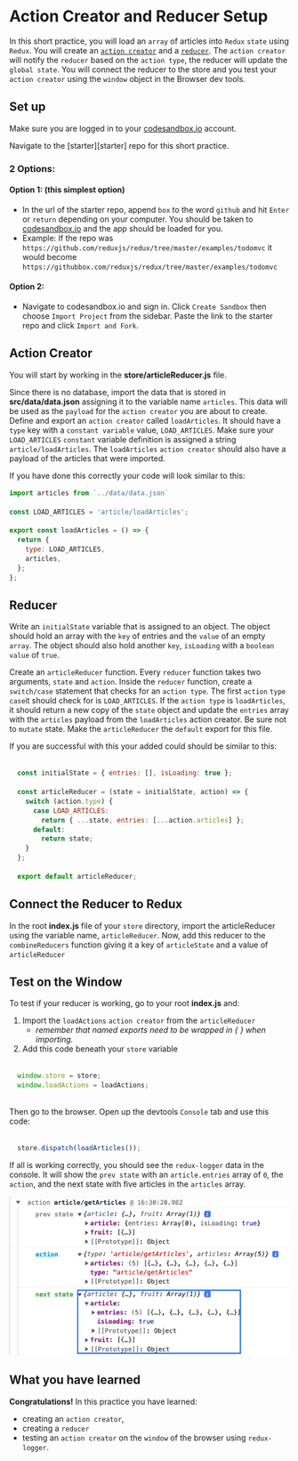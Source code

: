 # Action Creator and Reducer Setup

In this short practice, you will load an `array` of articles into `Redux`
`state` using `Redux`. You will create an [`action creator`][action-creator] and
a [`reducer`][reducer]. The `action creator` will notify the `reducer` based on
the `action type`, the reducer will update the `global state`. You will connect
the reducer to the store and you test your `action creator` using the `window`
object in the Browser dev tools.

## Set up

Make sure you are logged in to your [codesandbox.io][code-sandbox] account.

Navigate to the [starter][starter] repo for this short practice.

### 2 Options:

#### Option 1: (this simplest option)

- In the url of the starter repo, append `box` to the word `github` and hit
  `Enter` or `return` depending on your computer. You should be taken to
  [codesandbox.io][code-sandbox] and the app should be loaded for you.
- Example: If the repo was
  `https://github.com/reduxjs/redux/tree/master/examples/todomvc` it would
  become `https://githubbox.com/reduxjs/redux/tree/master/examples/todomvc`

#### Option 2:

- Navigate to codesandbox.io and sign in. Click `Create Sandbox` then choose
 `Import Project` from the sidebar. Paste the link to the starter repo and
 click `Import and Fork`.

## Action Creator

You will start by working in the __store/articleReducer.js__ file.

Since there is no database, import the data that is stored in
__src/data/data.json__ assigning it to the variable name `articles`. This data
will be used as the `payload` for the `action creator` you are about to create.
Define and export an `action creator` called `loadArticles`. It should have a
`type` key with a `constant variable` value, `LOAD_ARTICLES`. Make sure your
`LOAD_ARTICLES` `constant` variable definition is assigned a string
`article/loadArticles`. The `loadArticles` `action creator` should also have a
payload of the articles that were imported.

If you have done this correctly your code will look similar to this:

```js
import articles from `../data/data.json`

const LOAD_ARTICLES = 'article/loadArticles';

export const loadArticles = () => {
  return {
    type: LOAD_ARTICLES,
    articles,
  };
};

```

## Reducer

Write an `initialState` variable that is assigned to an object. The object
should hold an array with the `key` of entries and the `value` of an empty
`array`. The object should also hold another `key`, `isLoading` with a `boolean`
`value` of `true`.

Create an `articleReducer` function. Every `reducer` function takes two
arguments, `state` and `action`. Inside the `reducer` function, create a
`switch/case` statement that checks for an `action type`. The first `action`
`type` `case`it should check for is `LOAD_ARTICLES`. If the `action type` is
`loadArticles`, it should return a new copy of the `state` object and update the
`entries` array with the `articles` payload from the `loadArticles` action
creator. Be sure not to `mutate` state. Make the `articleReducer` the `default`
export for this file.

If you are successful with this your added could should be similar to this:

```js

  const initialState = { entries: [], isLoading: true };

  const articleReducer = (state = initialState, action) => {
    switch (action.type) {
      case LOAD_ARTICLES:
        return { ...state, entries: [...action.articles] };
      default:
        return state;
    }
  };

  export default articleReducer;

```

## Connect the Reducer to Redux

In the root __index.js__ file of your `store` directory, import the
articleReducer using the variable name, `articleReducer`. Now, add this reducer
to the `combineReducers` function giving it a key of `articleState` and a value
of `articleReducer`

## Test on the Window

To test if your reducer is working, go to your root __index.js__ and:

1. Import the `loadActions` `action creator` from the `articleReducer`
    - *remember that named exports need to be wrapped in { } when importing.*
2. Add this code beneath your `store` variable

```js

  window.store = store;
  window.loadActions = loadActions;
  
```

Then go to the browser. Open up the devtools `Console` tab and use this code:

```js

  store.dispatch(loadArticles());

```

If all is working correctly, you should see the `redux-logger` data in the
console. It will show the `prev state` with an `article.entries` array of `0`,
the `action`, and the next state with five articles in the `articles` array.

![redux-logger][redux-logger]


## What you have learned

**Congratulations!** In this practice you have learned:

- creating an `action creator`, 
- creating a `reducer` 
- testing an `action creator` on the `window` of the browser using
  `redux-logger`.

[action-creator]: https://redux.js.org/usage/reducing-boilerplate
[reducer]:
https://redux.js.org/usage/structuring-reducers/basic-reducer-structure
[redux-logger]: ./aws-assets/redux-logger.png
[code-sandbox]:http://www.codesandbox.io